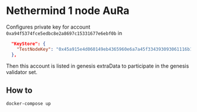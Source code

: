 # Nethermind 1 node AuRa

Configures private key for account `0xa94f5374fce5edbc8e2a8697c15331677e6ebf0b` in

```json
  "KeyStore": {
    "TestNodeKey": "0x45a915e4d060149eb4365960e6a7a45f334393093061116b197e3240065ff2d8"
  },
```

Then this account is listed in genesis extraData to participate in the genesis validator set.

## How to

```
docker-compose up
```
